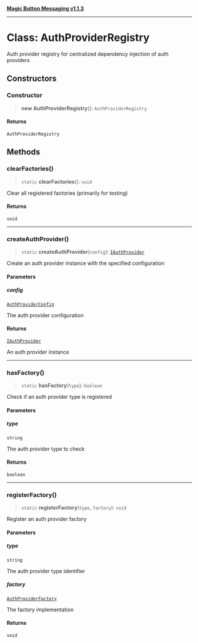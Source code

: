 [**Magic Button Messaging v1.1.3**](../README.md)

***

# Class: AuthProviderRegistry

Auth provider registry for centralized dependency injection of auth providers

## Constructors

### Constructor

> **new AuthProviderRegistry**(): `AuthProviderRegistry`

#### Returns

`AuthProviderRegistry`

## Methods

### clearFactories()

> `static` **clearFactories**(): `void`

Clear all registered factories (primarily for testing)

#### Returns

`void`

***

### createAuthProvider()

> `static` **createAuthProvider**(`config`): [`IAuthProvider`](../interfaces/IAuthProvider.md)

Create an auth provider instance with the specified configuration

#### Parameters

##### config

[`AuthProviderConfig`](../interfaces/AuthProviderConfig.md)

The auth provider configuration

#### Returns

[`IAuthProvider`](../interfaces/IAuthProvider.md)

An auth provider instance

***

### hasFactory()

> `static` **hasFactory**(`type`): `boolean`

Check if an auth provider type is registered

#### Parameters

##### type

`string`

The auth provider type to check

#### Returns

`boolean`

***

### registerFactory()

> `static` **registerFactory**(`type`, `factory`): `void`

Register an auth provider factory

#### Parameters

##### type

`string`

The auth provider type identifier

##### factory

[`AuthProviderFactory`](../interfaces/AuthProviderFactory.md)

The factory implementation

#### Returns

`void`
